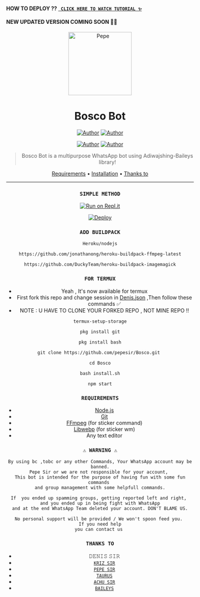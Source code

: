 #### HOW TO DEPLOY ?? [` CLICK HERE TO WATCH TUTORIAL ✨`](https://youtu.be/ZJQ50wYh7dc) 
#### NEW UPDATED VERSION COMING SOON 🙂🎈


<div align="center">
</p>


<div align="center">
<img src="life.jpg" alt="Pepe" width="170" />

# Bosco Bot
<p align="center">
 <a href="https://github.com/pepesir"><img title="Author" src="https://img.shields.io/badge/OWNER-h?color=black&style=for-the-badge&logo=github"></a>  <a href="https://Wa.me/+917736622139?text=Hello%20P3P3%20Bro🌝...fen%20boi%20aan😌💝"><img title="Author" src="https://img.shields.io/badge/Author P3P3 Sir-h?color=black&style=for-the-badge&logo=whatsapp"></a>
<p align="center">
<a href="https://chat.whatsapp.com/BzhyWkAEU0t8oVl3s8p94m"><img title="Author" src="https://img.shields.io/badge/WHATSAPP GROUP-h?color=black&style=for-the-badge&logo=whatsapp"></a>    <a href="https://youtube.com/channel/UCVJ9029PQ-gJBtFQZZ3AJuA"><img title="Author" src="https://img.shields.io/badge/YT PEPE SIR-h?color=black&style=for-the-badge&logo=youtube"></a>
</p>


> Bosco Bot is a multipurpose WhatsApp bot using Adiwajshing-Baileys library!
>
>

<p align="center">
  <a href="https://github.com/pepesir/Bosco#requirements">Requirements</a> •
  <a href="https://github.com/pepesir/Bosco#simple-method">Installation</a> •
  <a href="https://github.com/pepesir/Bosco#thanks-to">Thanks to</a>
</p>
</div>


---

### `SIMPLE METHOD`
[![Run on Repl.it](https://repl.it/badge/github/quiec/whatsAlfa)](https://replit.com/@pepesir/PEPE-SIR-Qr-code?v=1) 


[![Deploy](https://www.herokucdn.com/deploy/button.svg)](https://heroku.com/deploy?template=https://github.com/WCFX1029/SLAYER-BOT/)

### `ADD BUILDPACK`

```
Heroku/nodejs
```
```
https://github.com/jonathanong/heroku-buildpack-ffmpeg-latest
```
```
https://github.com/DuckyTeam/heroku-buildpack-imagemagick
```

### `FOR TERMUX`

* Yeah , It's now available for termux
* First fork this repo and change session in <a href="https://github.com/pepesir/Bosco/blob/master/Denis.json">Denis.json</a> ,Then follow these commands ✅
* NOTE : U HAVE TO CLONE YOUR FORKED REPO , NOT MINE REPO !!



```
termux-setup-storage
```
```
pkg install git
```
```
pkg install bash
```
```
git clone https://github.com/pepesir/Bosco.git 
```
```
cd Bosco
```
```
bash install.sh
```
```
npm start
```

### `REQUIREMENTS`
* [Node.js](https://nodejs.org/en/)
* [Git](https://git-scm.com/downloads)
* [FFmpeg](https://github.com/BtbN/FFmpeg-Builds/releases) (for sticker command)
* [Libwebp](https://developers.google.com/speed/webp/download) (for sticker wm)
* Any text editor


### `⚠ WARNING ⚠`

```
By using bc ,tobc or any other Commands, Your WhatsApp account may be banned.
Pepe Sir or we are not responsible for your account, 
This bot is intended for the purpose of having fun with some fun commands 
and group management with some helpfull commands.

If  you ended up spamming groups, getting reported left and right, 
and you ended up in being fight with WhatsApp
and at the end WhatsApp Team deleted your account. DON'T BLAME US.

No personal support will be provided / We won't spoon feed you. 
If you need help
you can contact us 
```

### `THANKS TO`
* 𝙳𝙴𝙽𝙸𝚂 𝚂𝙸𝚁
* [`𝙺𝚁𝙸𝚉 𝚂𝙸𝚁`](https://github.com/KANNANSIR)
* [`𝙿𝙴𝙿𝙴 𝚂𝙸𝚁`](https://github.com/pepesir)
* [`𝚃𝙰𝚄𝚁𝚄𝚂`](https://github.com/I-AM-MUHAMMED)
* [`𝙰𝙲𝙷𝚄 𝚂𝙸𝚁`](https://github.com/ACHUSIR8)
* [`𝙱𝙰𝙸𝙻𝙴𝚈𝚂`](https://github.com/adiwajshing/Baileys)


